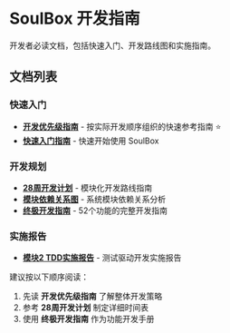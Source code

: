 # SoulBox 开发指南

开发者必读文档，包括快速入门、开发路线图和实施指南。

## 文档列表

### 快速入门
- [**开发优先级指南**](soulbox_priority_guide.md) - 按实际开发顺序组织的快速参考指南 ⭐
- [**快速入门指南**](soulbox_quickstart.md) - 快速开始使用 SoulBox

### 开发规划
- [**28周开发计划**](soulbox_development_roadmap.md) - 模块化开发路线指南
- [**模块依赖关系图**](soulbox_module_dependencies.md) - 系统模块依赖关系分析
- [**终极开发指南**](soulbox_ultimate_development_guide.md) - 52个功能的完整开发指南

### 实施报告
- [**模块2 TDD实施报告**](soulbox_module2_tdd_implementation_report.md) - 测试驱动开发实施报告

建议按以下顺序阅读：
1. 先读 **开发优先级指南** 了解整体开发策略
2. 参考 **28周开发计划** 制定详细时间表
3. 使用 **终极开发指南** 作为功能开发手册